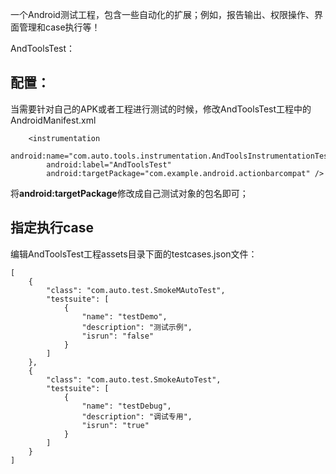 一个Android测试工程，包含一些自动化的扩展；例如，报告输出、权限操作、界面管理和case执行等！


AndToolsTest：



## 配置： ##
当需要针对自己的APK或者工程进行测试的时候，修改AndToolsTest工程中的AndroidManifest.xml

```
    <instrumentation
        android:name="com.auto.tools.instrumentation.AndToolsInstrumentationTestRunner"
        android:label="AndToolsTest"
        android:targetPackage="com.example.android.actionbarcompat" />

```
将**android:targetPackage**修改成自己测试对象的包名即可；

## 指定执行case ##
编辑AndToolsTest工程assets目录下面的testcases.json文件：

```
[
    {
        "class": "com.auto.test.SmokeMAutoTest",
        "testsuite": [
            {
                "name": "testDemo",
                "description": "测试示例",
                "isrun": "false"
            }
        ]
    },
    {
        "class": "com.auto.test.SmokeAutoTest",
        "testsuite": [
            {
                "name": "testDebug",
                "description": "调试专用",
                "isrun": "true"
            }
        ]
    }
]


```
